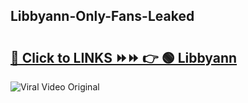 
 ## Libbyann-Only-Fans-Leaked

# <h2><a href="https://clipsfans.com/Libbyann&ref=git">🔗 Click to LINKS ⏩⏩ 👉 🟢 Libbyann </a></h2>

<a href="https://clipsfans.com/Libbyann&ref=git" rel="nofollow" data-target="animated-image.originalLink"><img src="https://i.ibb.co.com/xMMVF88/686577567.gif" alt="Viral Video Original" style="max-width: 100%; display: inline-block;" data-target="animated-image.originalImage"></a>
